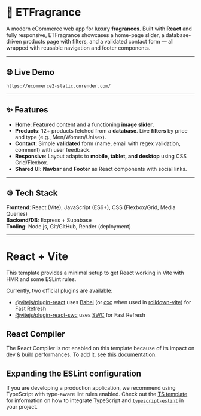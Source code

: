 # 💎 ETFragrance

A modern eCommerce web app for luxury **fragrances**. Built with **React** and fully responsive, ETFragrance showcases a home-page slider, a database-driven products page with filters, and a validated contact form — all wrapped with reusable navigation and footer components.

---

## 🌐 Live Demo 
`https://ecommerce2-static.onrender.com/`

---

## ✨ Features
- **Home**: Featured content and a functioning **image slider**.
- **Products**: 12+ products fetched from a **database**. Live **filters** by price and type (e.g., Men/Women/Unisex).
- **Contact**: Simple **validated** form (name, email with regex validation, comment) with user feedback.
- **Responsive**: Layout adapts to **mobile, tablet, and desktop** using CSS Grid/Flexbox.
- **Shared UI**: **Navbar** and **Footer** as React components with social links.

---

## ⚙️ Tech Stack
**Frontend**: React (Vite), JavaScript (ES6+), CSS (Flexbox/Grid, Media Queries)  
**Backend/DB**: Express + Supabase  
**Tooling**: Node.js, Git/GitHub, Render (deployment)

---


# React + Vite

This template provides a minimal setup to get React working in Vite with HMR and some ESLint rules.

Currently, two official plugins are available:

- [@vitejs/plugin-react](https://github.com/vitejs/vite-plugin-react/blob/main/packages/plugin-react) uses [Babel](https://babeljs.io/) (or [oxc](https://oxc.rs) when used in [rolldown-vite](https://vite.dev/guide/rolldown)) for Fast Refresh
- [@vitejs/plugin-react-swc](https://github.com/vitejs/vite-plugin-react/blob/main/packages/plugin-react-swc) uses [SWC](https://swc.rs/) for Fast Refresh

## React Compiler

The React Compiler is not enabled on this template because of its impact on dev & build performances. To add it, see [this documentation](https://react.dev/learn/react-compiler/installation).

## Expanding the ESLint configuration

If you are developing a production application, we recommend using TypeScript with type-aware lint rules enabled. Check out the [TS template](https://github.com/vitejs/vite/tree/main/packages/create-vite/template-react-ts) for information on how to integrate TypeScript and [`typescript-eslint`](https://typescript-eslint.io) in your project.
